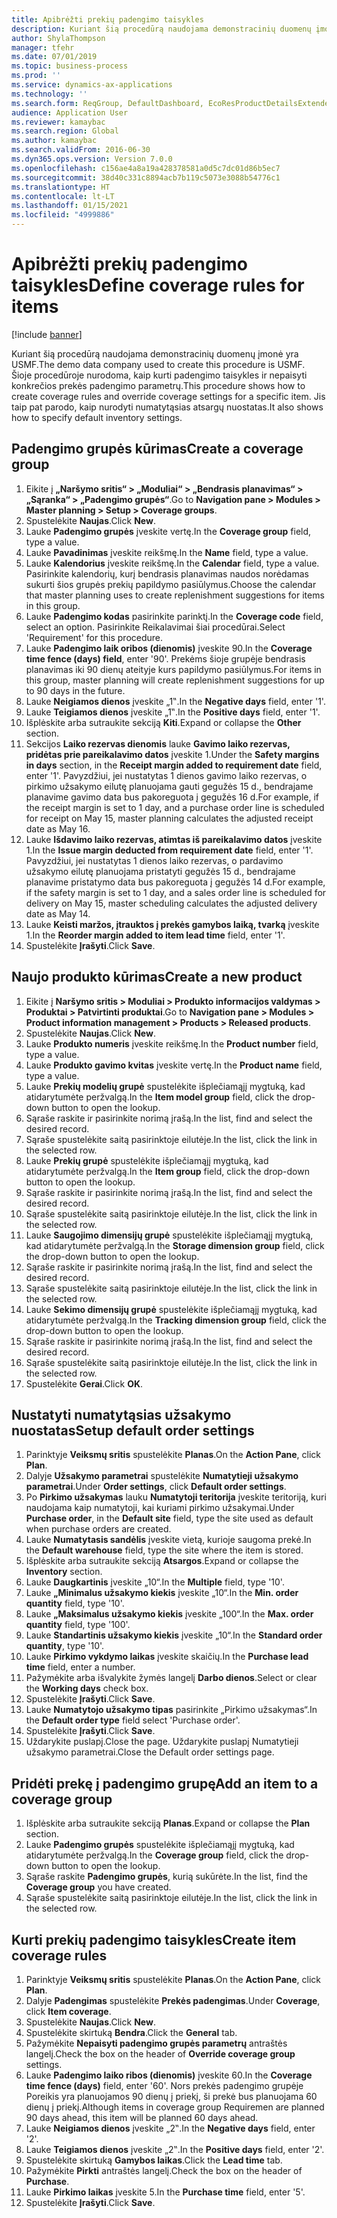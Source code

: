 ```yaml
---
title: Apibrėžti prekių padengimo taisykles
description: Kuriant šią procedūrą naudojama demonstracinių duomenų įmonė yra USMF.
author: ShylaThompson
manager: tfehr
ms.date: 07/01/2019
ms.topic: business-process
ms.prod: ''
ms.service: dynamics-ax-applications
ms.technology: ''
ms.search.form: ReqGroup, DefaultDashboard, EcoResProductDetailsExtended, EcoResProductCreate, InventItemOrderSetup, ReqItemTable
audience: Application User
ms.reviewer: kamaybac
ms.search.region: Global
ms.author: kamaybac
ms.search.validFrom: 2016-06-30
ms.dyn365.ops.version: Version 7.0.0
ms.openlocfilehash: c156ae4a8a19a428378581a0d5c7dc01d86b5ec7
ms.sourcegitcommit: 38d40c331c8894acb7b119c5073e3088b54776c1
ms.translationtype: HT
ms.contentlocale: lt-LT
ms.lasthandoff: 01/15/2021
ms.locfileid: "4999886"
---
```

# <a name="define-coverage-rules-for-items"></a><span data-ttu-id="5cce5-103">Apibrėžti prekių padengimo taisykles</span><span class="sxs-lookup"><span data-stu-id="5cce5-103">Define coverage rules for items</span></span>

[!include [banner](../../includes/banner.md)]

<span data-ttu-id="5cce5-104">Kuriant šią procedūrą naudojama demonstracinių duomenų įmonė yra USMF.</span><span class="sxs-lookup"><span data-stu-id="5cce5-104">The demo data company used to create this procedure is USMF.</span></span> <span data-ttu-id="5cce5-105">Šioje procedūroje nurodoma, kaip kurti padengimo taisykles ir nepaisyti konkrečios prekės padengimo parametrų.</span><span class="sxs-lookup"><span data-stu-id="5cce5-105">This procedure shows how to create coverage rules and override coverage settings for a specific item.</span></span> <span data-ttu-id="5cce5-106">Jis taip pat parodo, kaip nurodyti numatytąsias atsargų nuostatas.</span><span class="sxs-lookup"><span data-stu-id="5cce5-106">It also shows how to specify default inventory settings.</span></span>


## <a name="create-a-coverage-group"></a><span data-ttu-id="5cce5-107">Padengimo grupės kūrimas</span><span class="sxs-lookup"><span data-stu-id="5cce5-107">Create a coverage group</span></span>
1. <span data-ttu-id="5cce5-108">Eikite į **„Naršymo sritis“ > „Moduliai“ > „Bendrasis planavimas“ > „Sąranka“ > „Padengimo grupės“**.</span><span class="sxs-lookup"><span data-stu-id="5cce5-108">Go to **Navigation pane > Modules > Master planning > Setup > Coverage groups**.</span></span>
2. <span data-ttu-id="5cce5-109">Spustelėkite **Naujas**.</span><span class="sxs-lookup"><span data-stu-id="5cce5-109">Click **New**.</span></span>
3. <span data-ttu-id="5cce5-110">Lauke **Padengimo grupės** įveskite vertę.</span><span class="sxs-lookup"><span data-stu-id="5cce5-110">In the **Coverage group** field, type a value.</span></span>
4. <span data-ttu-id="5cce5-111">Lauke **Pavadinimas** įveskite reikšmę.</span><span class="sxs-lookup"><span data-stu-id="5cce5-111">In the **Name** field, type a value.</span></span>
5. <span data-ttu-id="5cce5-112">Lauke **Kalendorius** įveskite reikšmę.</span><span class="sxs-lookup"><span data-stu-id="5cce5-112">In the **Calendar** field, type a value.</span></span> <span data-ttu-id="5cce5-113">Pasirinkite kalendorių, kurį bendrasis planavimas naudos norėdamas sukurti šios grupės prekių papildymo pasiūlymus.</span><span class="sxs-lookup"><span data-stu-id="5cce5-113">Choose the calendar that master planning uses to create replenishment suggestions for items in this group.</span></span>  
6. <span data-ttu-id="5cce5-114">Lauke **Padengimo kodas** pasirinkite parinktį.</span><span class="sxs-lookup"><span data-stu-id="5cce5-114">In the **Coverage code** field, select an option.</span></span> <span data-ttu-id="5cce5-115">Pasirinkite Reikalavimai šiai procedūrai.</span><span class="sxs-lookup"><span data-stu-id="5cce5-115">Select 'Requirement' for this procedure.</span></span>  
7. <span data-ttu-id="5cce5-116">Lauke **Padengimo laik oribos (dienomis)** įveskite 90.</span><span class="sxs-lookup"><span data-stu-id="5cce5-116">In the **Coverage time fence (days) field**, enter '90'.</span></span> <span data-ttu-id="5cce5-117">Prekėms šioje grupėje bendrasis planavimas iki 90 dienų ateityje kurs papildymo pasiūlymus.</span><span class="sxs-lookup"><span data-stu-id="5cce5-117">For items in this group, master planning will create replenishment suggestions for up to 90 days in the future.</span></span>  
8. <span data-ttu-id="5cce5-118">Lauke **Neigiamos dienos** įveskite „1‟.</span><span class="sxs-lookup"><span data-stu-id="5cce5-118">In the **Negative days** field, enter '1'.</span></span>
9. <span data-ttu-id="5cce5-119">Lauke **Teigiamos dienos** įveskite „1‟.</span><span class="sxs-lookup"><span data-stu-id="5cce5-119">In the **Positive days** field, enter '1'.</span></span>
10. <span data-ttu-id="5cce5-120">Išplėskite arba sutraukite sekciją **Kiti**.</span><span class="sxs-lookup"><span data-stu-id="5cce5-120">Expand or collapse the **Other** section.</span></span>
11. <span data-ttu-id="5cce5-121">Sekcijos **Laiko rezervas dienomis** lauke **Gavimo laiko rezervas, pridėtas prie pareikalavimo datos** įveskite 1.</span><span class="sxs-lookup"><span data-stu-id="5cce5-121">Under the **Safety margins in days** section, in the **Receipt margin added to requirement date** field, enter '1'.</span></span> <span data-ttu-id="5cce5-122">Pavyzdžiui, jei nustatytas 1 dienos gavimo laiko rezervas, o pirkimo užsakymo eilutę planuojama gauti gegužės 15 d., bendrajame planavime gavimo data bus pakoreguota į gegužės 16 d.</span><span class="sxs-lookup"><span data-stu-id="5cce5-122">For example, if the receipt margin is set to 1 day, and a purchase order line is scheduled for receipt on May 15, master planning calculates the adjusted receipt date as May 16.</span></span>  
12. <span data-ttu-id="5cce5-123">Lauke **Išdavimo laiko rezervas, atimtas iš pareikalavimo datos** įveskite 1.</span><span class="sxs-lookup"><span data-stu-id="5cce5-123">In the **Issue margin deducted from requirement date** field, enter '1'.</span></span> <span data-ttu-id="5cce5-124">Pavyzdžiui, jei nustatytas 1 dienos laiko rezervas, o pardavimo užsakymo eilutę planuojama pristatyti gegužės 15 d., bendrajame planavime pristatymo data bus pakoreguota į gegužės 14 d.</span><span class="sxs-lookup"><span data-stu-id="5cce5-124">For example, if the safety margin is set to 1 day, and a sales order line is scheduled for delivery on May 15, master scheduling calculates the adjusted delivery date as May 14.</span></span>  
13. <span data-ttu-id="5cce5-125">Lauke **Keisti maržos, įtrauktos į prekės gamybos laiką, tvarką** įveskite 1.</span><span class="sxs-lookup"><span data-stu-id="5cce5-125">In the **Reorder margin added to item lead time** field, enter '1'.</span></span>
14. <span data-ttu-id="5cce5-126">Spustelėkite **Įrašyti**.</span><span class="sxs-lookup"><span data-stu-id="5cce5-126">Click **Save**.</span></span>

## <a name="create-a-new-product"></a><span data-ttu-id="5cce5-127">Naujo produkto kūrimas</span><span class="sxs-lookup"><span data-stu-id="5cce5-127">Create a new product</span></span>
1. <span data-ttu-id="5cce5-128">Eikite į **Naršymo sritis > Moduliai > Produkto informacijos valdymas > Produktai > Patvirtinti produktai**.</span><span class="sxs-lookup"><span data-stu-id="5cce5-128">Go to **Navigation pane > Modules > Product information management > Products > Released products**.</span></span>
2. <span data-ttu-id="5cce5-129">Spustelėkite **Naujas**.</span><span class="sxs-lookup"><span data-stu-id="5cce5-129">Click **New**.</span></span>
3. <span data-ttu-id="5cce5-130">Lauke **Produkto numeris** įveskite reikšmę.</span><span class="sxs-lookup"><span data-stu-id="5cce5-130">In the **Product number** field, type a value.</span></span>
4. <span data-ttu-id="5cce5-131">Lauke **Produkto gavimo kvitas** įveskite vertę.</span><span class="sxs-lookup"><span data-stu-id="5cce5-131">In the **Product name** field, type a value.</span></span>
5. <span data-ttu-id="5cce5-132">Lauke **Prekių modelių grupė** spustelėkite išplečiamąjį mygtuką, kad atidarytumėte peržvalgą.</span><span class="sxs-lookup"><span data-stu-id="5cce5-132">In the **Item model group** field, click the drop-down button to open the lookup.</span></span>
6. <span data-ttu-id="5cce5-133">Sąraše raskite ir pasirinkite norimą įrašą.</span><span class="sxs-lookup"><span data-stu-id="5cce5-133">In the list, find and select the desired record.</span></span>
7. <span data-ttu-id="5cce5-134">Sąraše spustelėkite saitą pasirinktoje eilutėje.</span><span class="sxs-lookup"><span data-stu-id="5cce5-134">In the list, click the link in the selected row.</span></span>
8. <span data-ttu-id="5cce5-135">Lauke **Prekių grupė** spustelėkite išplečiamąjį mygtuką, kad atidarytumėte peržvalgą.</span><span class="sxs-lookup"><span data-stu-id="5cce5-135">In the **Item group** field, click the drop-down button to open the lookup.</span></span>
9. <span data-ttu-id="5cce5-136">Sąraše raskite ir pasirinkite norimą įrašą.</span><span class="sxs-lookup"><span data-stu-id="5cce5-136">In the list, find and select the desired record.</span></span>
10. <span data-ttu-id="5cce5-137">Sąraše spustelėkite saitą pasirinktoje eilutėje.</span><span class="sxs-lookup"><span data-stu-id="5cce5-137">In the list, click the link in the selected row.</span></span>
11. <span data-ttu-id="5cce5-138">Lauke **Saugojimo dimensijų grupė** spustelėkite išplečiamąjį mygtuką, kad atidarytumėte peržvalgą.</span><span class="sxs-lookup"><span data-stu-id="5cce5-138">In the **Storage dimension group** field, click the drop-down button to open the lookup.</span></span>
12. <span data-ttu-id="5cce5-139">Sąraše raskite ir pasirinkite norimą įrašą.</span><span class="sxs-lookup"><span data-stu-id="5cce5-139">In the list, find and select the desired record.</span></span>
13. <span data-ttu-id="5cce5-140">Sąraše spustelėkite saitą pasirinktoje eilutėje.</span><span class="sxs-lookup"><span data-stu-id="5cce5-140">In the list, click the link in the selected row.</span></span>
14. <span data-ttu-id="5cce5-141">Lauke **Sekimo dimensijų grupė** spustelėkite išplečiamąjį mygtuką, kad atidarytumėte peržvalgą.</span><span class="sxs-lookup"><span data-stu-id="5cce5-141">In the **Tracking dimension group** field, click the drop-down button to open the lookup.</span></span>
15. <span data-ttu-id="5cce5-142">Sąraše raskite ir pasirinkite norimą įrašą.</span><span class="sxs-lookup"><span data-stu-id="5cce5-142">In the list, find and select the desired record.</span></span>
16. <span data-ttu-id="5cce5-143">Sąraše spustelėkite saitą pasirinktoje eilutėje.</span><span class="sxs-lookup"><span data-stu-id="5cce5-143">In the list, click the link in the selected row.</span></span>
17. <span data-ttu-id="5cce5-144">Spustelėkite **Gerai**.</span><span class="sxs-lookup"><span data-stu-id="5cce5-144">Click **OK**.</span></span>

## <a name="setup-default-order-settings"></a><span data-ttu-id="5cce5-145">Nustatyti numatytąsias užsakymo nuostatas</span><span class="sxs-lookup"><span data-stu-id="5cce5-145">Setup default order settings</span></span>
1. <span data-ttu-id="5cce5-146">Parinktyje **Veiksmų sritis** spustelėkite **Planas**.</span><span class="sxs-lookup"><span data-stu-id="5cce5-146">On the **Action Pane**, click **Plan**.</span></span>
2. <span data-ttu-id="5cce5-147">Dalyje **Užsakymo parametrai** spustelėkite **Numatytieji užsakymo parametrai**.</span><span class="sxs-lookup"><span data-stu-id="5cce5-147">Under **Order settings**, click **Default order settings**.</span></span>
3. <span data-ttu-id="5cce5-148">Po **Pirkimo užsakymas** lauku **Numatytoji teritorija** įveskite teritoriją, kuri naudojama kaip numatytoji, kai kuriami pirkimo užsakymai.</span><span class="sxs-lookup"><span data-stu-id="5cce5-148">Under **Purchase order**, in the **Default site** field, type the site used as default when purchase orders are created.</span></span>
4. <span data-ttu-id="5cce5-149">Lauke **Numatytasis sandėlis** įveskite vietą, kurioje saugoma prekė.</span><span class="sxs-lookup"><span data-stu-id="5cce5-149">In the **Default warehouse** field, type the site where the item is stored.</span></span>
5. <span data-ttu-id="5cce5-150">Išplėskite arba sutraukite sekciją **Atsargos**.</span><span class="sxs-lookup"><span data-stu-id="5cce5-150">Expand or collapse the **Inventory** section.</span></span>
6. <span data-ttu-id="5cce5-151">Lauke **Daugkartinis** įveskite „10“.</span><span class="sxs-lookup"><span data-stu-id="5cce5-151">In the **Multiple** field, type '10'.</span></span>
7. <span data-ttu-id="5cce5-152">Lauke **„Minimalus užsakymo kiekis** įveskite „10“.</span><span class="sxs-lookup"><span data-stu-id="5cce5-152">In the **Min. order quantity** field, type '10'.</span></span>
8. <span data-ttu-id="5cce5-153">Lauke **„Maksimalus užsakymo kiekis** įveskite „100“.</span><span class="sxs-lookup"><span data-stu-id="5cce5-153">In the **Max. order quantity** field, type '100'.</span></span>
9. <span data-ttu-id="5cce5-154">Lauke **Standartinis užsakymo kiekis** įveskite „10“.</span><span class="sxs-lookup"><span data-stu-id="5cce5-154">In the **Standard order quantity**, type '10'.</span></span>
10. <span data-ttu-id="5cce5-155">Lauke **Pirkimo vykdymo laikas** įveskite skaičių.</span><span class="sxs-lookup"><span data-stu-id="5cce5-155">In the **Purchase lead time** field, enter a number.</span></span>
11. <span data-ttu-id="5cce5-156">Pažymėkite arba išvalykite žymės langelį **Darbo dienos**.</span><span class="sxs-lookup"><span data-stu-id="5cce5-156">Select or clear the **Working days** check box.</span></span>
12. <span data-ttu-id="5cce5-157">Spustelėkite **Įrašyti**.</span><span class="sxs-lookup"><span data-stu-id="5cce5-157">Click **Save**.</span></span>
13. <span data-ttu-id="5cce5-158">Lauke **Numatytojo užsakymo tipas** pasirinkite „Pirkimo užsakymas“.</span><span class="sxs-lookup"><span data-stu-id="5cce5-158">In the **Default order type** field select 'Purchase order'.</span></span>
14. <span data-ttu-id="5cce5-159">Spustelėkite **Įrašyti**.</span><span class="sxs-lookup"><span data-stu-id="5cce5-159">Click **Save**.</span></span>
15. <span data-ttu-id="5cce5-160">Uždarykite puslapį.</span><span class="sxs-lookup"><span data-stu-id="5cce5-160">Close the page.</span></span> <span data-ttu-id="5cce5-161">Uždarykite puslapį Numatytieji užsakymo parametrai.</span><span class="sxs-lookup"><span data-stu-id="5cce5-161">Close the Default order settings page.</span></span>  

## <a name="add-an-item-to-a-coverage-group"></a><span data-ttu-id="5cce5-162">Pridėti prekę į padengimo grupę</span><span class="sxs-lookup"><span data-stu-id="5cce5-162">Add an item to a coverage group</span></span>
1. <span data-ttu-id="5cce5-163">Išplėskite arba sutraukite sekciją **Planas**.</span><span class="sxs-lookup"><span data-stu-id="5cce5-163">Expand or collapse the **Plan** section.</span></span>
2. <span data-ttu-id="5cce5-164">Lauke **Padengimo grupės** spustelėkite išplečiamąjį mygtuką, kad atidarytumėte peržvalgą.</span><span class="sxs-lookup"><span data-stu-id="5cce5-164">In the **Coverage group** field, click the drop-down button to open the lookup.</span></span>
3. <span data-ttu-id="5cce5-165">Sąraše raskite **Padengimo grupės**, kurią sukūrėte.</span><span class="sxs-lookup"><span data-stu-id="5cce5-165">In the list, find the **Coverage group** you have created.</span></span>
4. <span data-ttu-id="5cce5-166">Sąraše spustelėkite saitą pasirinktoje eilutėje.</span><span class="sxs-lookup"><span data-stu-id="5cce5-166">In the list, click the link in the selected row.</span></span>

## <a name="create-item-coverage-rules"></a><span data-ttu-id="5cce5-167">Kurti prekių padengimo taisykles</span><span class="sxs-lookup"><span data-stu-id="5cce5-167">Create item coverage rules</span></span>
1. <span data-ttu-id="5cce5-168">Parinktyje **Veiksmų sritis** spustelėkite **Planas**.</span><span class="sxs-lookup"><span data-stu-id="5cce5-168">On the **Action Pane**, click **Plan**.</span></span>
2. <span data-ttu-id="5cce5-169">Dalyje **Padengimas** spustelėkite **Prekės padengimas**.</span><span class="sxs-lookup"><span data-stu-id="5cce5-169">Under **Coverage**, click **Item coverage**.</span></span>
3. <span data-ttu-id="5cce5-170">Spustelėkite **Naujas**.</span><span class="sxs-lookup"><span data-stu-id="5cce5-170">Click **New**.</span></span>
4. <span data-ttu-id="5cce5-171">Spustelėkite skirtuką **Bendra**.</span><span class="sxs-lookup"><span data-stu-id="5cce5-171">Click the **General** tab.</span></span>
5. <span data-ttu-id="5cce5-172">Pažymėkite **Nepaisyti padengimo grupės parametrų** antraštės langelį.</span><span class="sxs-lookup"><span data-stu-id="5cce5-172">Check the box on the header of **Override coverage group** settings.</span></span>
6. <span data-ttu-id="5cce5-173">Lauke **Padengimo laiko ribos (dienomis)** įveskite 60.</span><span class="sxs-lookup"><span data-stu-id="5cce5-173">In the **Coverage time fence (days)** field, enter '60'.</span></span> <span data-ttu-id="5cce5-174">Nors prekės padengimo grupėje Poreikis yra planuojamos 90 dienų į priekį, ši prekė bus planuojama 60 dienų į priekį.</span><span class="sxs-lookup"><span data-stu-id="5cce5-174">Although items in coverage group Requiremen are planned 90 days ahead, this item will be planned 60 days ahead.</span></span>  
7. <span data-ttu-id="5cce5-175">Lauke **Neigiamos dienos** įveskite „2‟.</span><span class="sxs-lookup"><span data-stu-id="5cce5-175">In the **Negative days** field, enter '2'.</span></span>
8. <span data-ttu-id="5cce5-176">Lauke **Teigiamos dienos** įveskite „2‟.</span><span class="sxs-lookup"><span data-stu-id="5cce5-176">In the **Positive days** field, enter '2'.</span></span>
9. <span data-ttu-id="5cce5-177">Spustelėkite skirtuką **Gamybos laikas**.</span><span class="sxs-lookup"><span data-stu-id="5cce5-177">Click the **Lead time** tab.</span></span>
10. <span data-ttu-id="5cce5-178">Pažymėkite **Pirkti** antraštės langelį.</span><span class="sxs-lookup"><span data-stu-id="5cce5-178">Check the box on the header of **Purchase**.</span></span>
11. <span data-ttu-id="5cce5-179">Lauke **Pirkimo laikas** įveskite 5.</span><span class="sxs-lookup"><span data-stu-id="5cce5-179">In the **Purchase time** field, enter '5'.</span></span>
12. <span data-ttu-id="5cce5-180">Spustelėkite **Įrašyti**.</span><span class="sxs-lookup"><span data-stu-id="5cce5-180">Click **Save**.</span></span>

